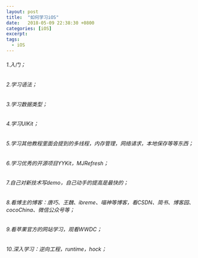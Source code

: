 ```yaml
---
layout: post
title:  "如何学习iOS"
date:   2018-05-09 22:38:30 +0800
categories: [iOS]
excerpt: 
tags:
  - iOS
---
```


###### 1.入门；
###### 2.学习语法；
###### 3.学习数据类型；
###### 4.学习UIKit；
###### 5.学习其他教程里面会提到的多线程，内存管理，网络请求，本地保存等等东西；
###### 6.学习优秀的开源项目YYKit，MJRefresh；
###### 7.自己对新技术写demo，自己动手的提高是最快的；
###### 8.看博主的博客：唐巧、王魏、ibreme、喵神等博客，看CSDN、简书、博客园、cocoChina、微信公众号等；
###### 9.看苹果官方的网站学习，观看WWDC；
###### 10.深入学习：逆向工程，runtime，hock；